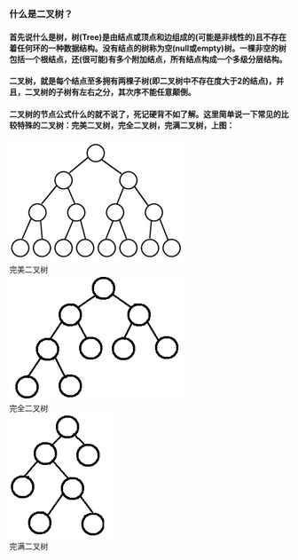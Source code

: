 ### 什么是二叉树？
#### 首先说什么是树，树(Tree)是由结点或顶点和边组成的(可能是非线性的)且不存在着任何环的一种数据结构。没有结点的树称为空(null或empty)树。一棵非空的树包括一个根结点，还(很可能)有多个附加结点，所有结点构成一个多级分层结构。
#### 二叉树，就是每个结点至多拥有两棵子树(即二叉树中不存在度大于2的结点)，并且，二叉树的子树有左右之分，其次序不能任意颠倒。
#### 二叉树的节点公式什么的就不说了，死记硬背不如了解。这里简单说一下常见的比较特殊的二叉树：完美二叉树，完全二叉树，完满二叉树，上图：
![完美二叉树](https://github.com/Beancc/Main/blob/master/img/java/%E5%AE%8C%E7%BE%8E%E4%BA%8C%E5%8F%89%E6%A0%91.jpg)  
完美二叉树  
![](https://github.com/Beancc/Main/blob/master/img/java/%E5%AE%8C%E5%85%A8%E4%BA%8C%E5%8F%89%E6%A0%91.jpg)  
完全二叉树  
![](https://github.com/Beancc/Main/blob/master/img/java/%E5%AE%8C%E6%BB%A1%E4%BA%8C%E5%8F%89%E6%A0%91.jpg)  
完满二叉树

